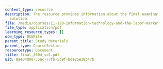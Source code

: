 ```yaml
---
content_type: resource
description: The resource provides information about the final examination and its
  solution.
file: /media/courses/11-128-information-technology-and-the-labor-market-spring-2005/8ae04d9855ac77fb5d9fbde25e38b47b_final_2004_sol.pdf
file_type: application/pdf
learning_resource_types: []
ocw_type: OCWFile
parent_title: Study Materials
parent_type: CourseSection
resourcetype: Document
title: final_2004_sol.pdf
uid: 8ae04d98-55ac-77fb-5d9f-bde25e38b47b
---
```

